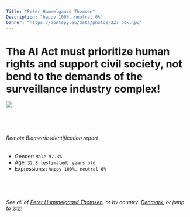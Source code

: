 ```yaml
---
Title: "Peter Hummelgaard Thomsen"
Description: "happy 100%, neutral 0%"
banner: "https://dontspy.eu/data/photos/227_box.jpg"
---
```


# The AI Act must prioritize human rights and support civil society, not bend to the demands of the surveillance industry complex!

<link rel="stylesheet" type="text/css" href="/css/blog.css" />

<div class="is-fake" hidden>

_This image is **clearly fake**_, yet we [continue to collect them because the AI Act negotiations](/blog/why-deepfake/) are heading in a direction that will only make people's lives more complicated. For a more in-depth explanation, read: [Double threat: why losing the battle against Face Biometrics would fuel the proliferation of deepfakes](/blog/the-dual-threat-how-losing-the-biometric-battle-fuels-deepfake-proliferation/).


</div>

<!-- <img src="https://dontspy.eu/data/photos/54_box.jpg" /> -->
<img src="https://dontspy.eu/data/photos/227_box.jpg" />

## <br>

###### Remote Biometric Identification report

* <span class="label">Gender:</span> `Male 97.3%`
* <span class="label">Age:</span> `32.8 (estimated) years old`
* <span class="label">Expressions::</span> `happy 100%, neutral 0%`

## <br>

###### See all of [Peter Hummelgaard Thomsen](/policymaker#Peter%20Hummelgaard%20Thomsen), or by country: [Denmark](/country#Denmark), or jump to [🇩🇪](/x/174).

## <br>
